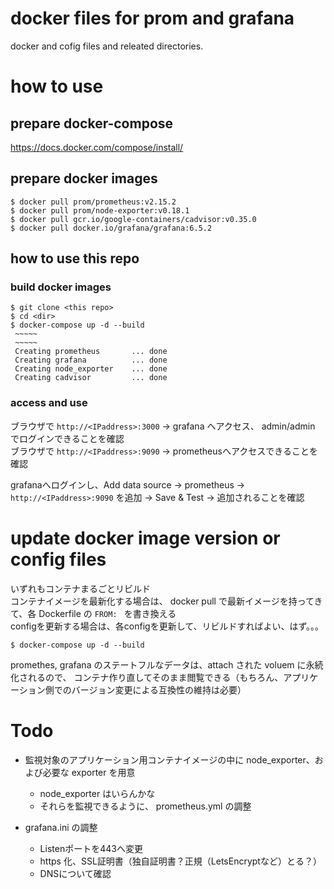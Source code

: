 # docker files for prom and grafana 

docker and cofig files and releated directories.

# how to use

## prepare docker-compose

https://docs.docker.com/compose/install/

## prepare docker images

```
$ docker pull prom/prometheus:v2.15.2 
$ docker pull prom/node-exporter:v0.18.1
$ docker pull gcr.io/google-containers/cadvisor:v0.35.0 
$ docker pull docker.io/grafana/grafana:6.5.2 
```

## how to use this repo

### build docker images

```
$ git clone <this repo>
$ cd <dir>
$ docker-compose up -d --build
 ~~~~~
 ~~~~~
 Creating prometheus       ... done
 Creating grafana          ... done   
 Creating node_exporter    ... done   
 Creating cadvisor         ... done   

```

### access and use

ブラウザで `http://<IPaddress>:3000` → grafana へアクセス、 admin/admin でログインできることを確認  
ブラウザで `http://<IPaddress>:9090` → prometheusへアクセスできることを確認  

grafanaへログインし、Add data source → prometheus → `http://<IPaddress>:9090` を追加 → Save & Test → 追加されることを確認  

# update docker image version or config files

いずれもコンテナまるごとリビルド  
コンテナイメージを最新化する場合は、 docker pull で最新イメージを持ってきて、各 Dockerfile の `FROM: ` を書き換える  
configを更新する場合は、各configを更新して、リビルドすればよい、はず。。。

```
$ docker-compose up -d --build
```

promethes, grafana のステートフルなデータは、attach された voluem に永続化されるので、
コンテナ作り直してそのまま閲覧できる（もちろん、アプリケーション側でのバージョン変更による互換性の維持は必要）

# Todo

* 監視対象のアプリケーション用コンテナイメージの中に node_exporter、および必要な exporter を用意
  * node_exporter はいらんかな
  * それらを監視できるように、 prometheus.yml の調整

* grafana.ini の調整
  * Listenポートを443へ変更
  * https 化、SSL証明書（独自証明書？正規（LetsEncryptなど）とる？）
  * DNSについて確認
